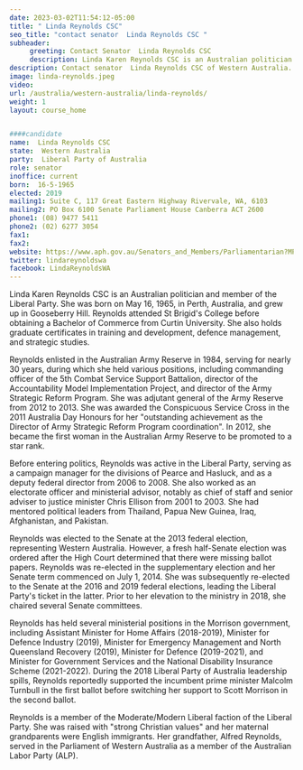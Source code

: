 ```yaml
---
date: 2023-03-02T11:54:12-05:00
title: " Linda Reynolds CSC"
seo_title: "contact senator  Linda Reynolds CSC "
subheader:
     greeting: Contact Senator  Linda Reynolds CSC
     description: Linda Karen Reynolds CSC is an Australian politician and member of the Liberal Party. She was born on May 16, 1965, in Perth, Australia, and grew up in Gooseberry Hill. 
description: Contact senator  Linda Reynolds CSC of Western Australia. Contact information for  Linda Reynolds CSC includes email address, phone number, and mailing address.
image: linda-reynolds.jpeg
video:
url: /australia/western-australia/linda-reynolds/
weight: 1
layout: course_home


####candidate
name:  Linda Reynolds CSC
state:	Western Australia
party:	Liberal Party of Australia
role: senator
inoffice: current
born:  16-5-1965
elected: 2019
mailing1: Suite C, 117 Great Eastern Highway Rivervale, WA, 6103
mailing2: PO Box 6100 Senate Parliament House Canberra ACT 2600
phone1:	(08) 9477 5411
phone2: (02) 6277 3054
fax1:
fax2:
website: https://www.aph.gov.au/Senators_and_Members/Parliamentarian?MPID=250216
twitter: lindareynoldswa
facebook: LindaReynoldsWA
---
```


Linda Karen Reynolds CSC is an Australian politician and member of the Liberal Party. She was born on May 16, 1965, in Perth, Australia, and grew up in Gooseberry Hill. Reynolds attended St Brigid's College before obtaining a Bachelor of Commerce from Curtin University. She also holds graduate certificates in training and development, defence management, and strategic studies.

Reynolds enlisted in the Australian Army Reserve in 1984, serving for nearly 30 years, during which she held various positions, including commanding officer of the 5th Combat Service Support Battalion, director of the Accountability Model Implementation Project, and director of the Army Strategic Reform Program. She was adjutant general of the Army Reserve from 2012 to 2013. She was awarded the Conspicuous Service Cross in the 2011 Australia Day Honours for her "outstanding achievement as the Director of Army Strategic Reform Program coordination". In 2012, she became the first woman in the Australian Army Reserve to be promoted to a star rank.

Before entering politics, Reynolds was active in the Liberal Party, serving as a campaign manager for the divisions of Pearce and Hasluck, and as a deputy federal director from 2006 to 2008. She also worked as an electorate officer and ministerial advisor, notably as chief of staff and senior adviser to justice minister Chris Ellison from 2001 to 2003. She had mentored political leaders from Thailand, Papua New Guinea, Iraq, Afghanistan, and Pakistan.

Reynolds was elected to the Senate at the 2013 federal election, representing Western Australia. However, a fresh half-Senate election was ordered after the High Court determined that there were missing ballot papers. Reynolds was re-elected in the supplementary election and her Senate term commenced on July 1, 2014. She was subsequently re-elected to the Senate at the 2016 and 2019 federal elections, leading the Liberal Party's ticket in the latter. Prior to her elevation to the ministry in 2018, she chaired several Senate committees.

Reynolds has held several ministerial positions in the Morrison government, including Assistant Minister for Home Affairs (2018-2019), Minister for Defence Industry (2019), Minister for Emergency Management and North Queensland Recovery (2019), Minister for Defence (2019-2021), and Minister for Government Services and the National Disability Insurance Scheme (2021-2022). During the 2018 Liberal Party of Australia leadership spills, Reynolds reportedly supported the incumbent prime minister Malcolm Turnbull in the first ballot before switching her support to Scott Morrison in the second ballot.

Reynolds is a member of the Moderate/Modern Liberal faction of the Liberal Party. She was raised with "strong Christian values" and her maternal grandparents were English immigrants. Her grandfather, Alfred Reynolds, served in the Parliament of Western Australia as a member of the Australian Labor Party (ALP).